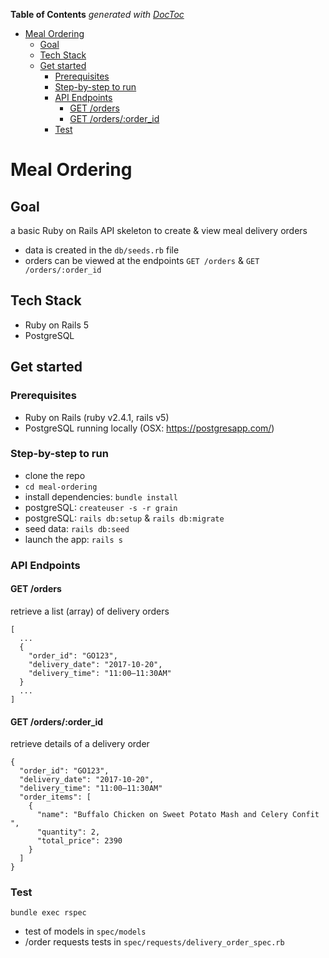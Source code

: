 <!-- START doctoc generated TOC please keep comment here to allow auto update -->
<!-- DON'T EDIT THIS SECTION, INSTEAD RE-RUN doctoc TO UPDATE -->
**Table of Contents**  *generated with [DocToc](https://github.com/thlorenz/doctoc)*

- [Meal Ordering](#meal-ordering)
  - [Goal](#goal)
  - [Tech Stack](#tech-stack)
  - [Get started](#get-started)
    - [Prerequisites](#prerequisites)
    - [Step-by-step to run](#step-by-step-to-run)
    - [API Endpoints](#api-endpoints)
      - [GET /orders](#get-orders)
      - [GET /orders/:order_id](#get-ordersorder_id)
    - [Test](#test)

<!-- END doctoc generated TOC please keep comment here to allow auto update -->

# Meal Ordering

## Goal

a basic Ruby on Rails API skeleton to create & view meal delivery orders
- data is created in the `db/seeds.rb` file
- orders can be viewed at the endpoints `GET /orders` & `GET /orders/:order_id`


## Tech Stack

- Ruby on Rails 5
- PostgreSQL


## Get started

### Prerequisites

- Ruby on Rails (ruby v2.4.1, rails v5)
- PostgreSQL running locally (OSX: https://postgresapp.com/)

### Step-by-step to run

- clone the repo
- `cd meal-ordering`
- install dependencies: `bundle install`
- postgreSQL: `createuser -s -r grain`
- postgreSQL: `rails db:setup` & `rails db:migrate`
- seed data: `rails db:seed`
- launch the app: `rails s`


### API Endpoints

#### GET /orders

retrieve a list (array) of delivery orders
```
[
  ...
  {
    "order_id": "GO123",
    "delivery_date": "2017-10-20",
    "delivery_time": "11:00–11:30AM"
  }
  ...
]
```

#### GET /orders/:order_id

retrieve details of a delivery order
```
{
  "order_id": "GO123",
  "delivery_date": "2017-10-20",
  "delivery_time": "11:00–11:30AM"
  "order_items": [
    {
      "name": "Buffalo Chicken on Sweet Potato Mash and Celery Confit ",
      "quantity": 2,
      "total_price": 2390
    }
  ]
}
```


### Test

```
bundle exec rspec
```

- test of models in `spec/models`
- /order requests tests in `spec/requests/delivery_order_spec.rb`
